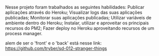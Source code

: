 Nesse projeto foram trabalhados as seguintes habilidades:
    Publicar aplicações através do Heroku;
    Visualizar logs das suas aplicações publicadas;
    Monitorar suas aplicações publicadas;
    Utilizar variáveis de ambiente dentro do Heroku;
    Instalar, utilizar e aproveitar os principais recursos do PM2;
    Fazer deploy no Heroku aproveitando recursos de um process manager.

alem de ser o 'front' e o 'back' está nesse link: 
  https://github.com/tryber/sd-012-stranger-things  
